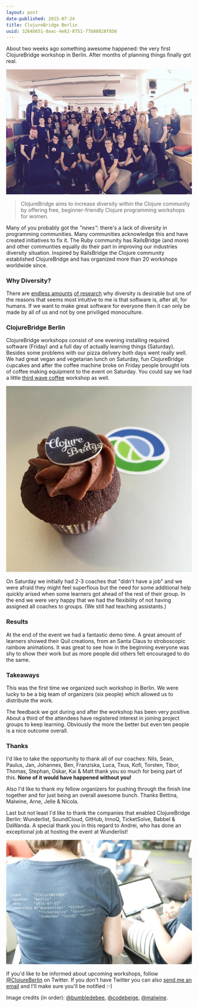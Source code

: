 ```yaml
---
layout: post
date-published: 2015-07-24
title: ClojureBridge Berlin
uuid: 3264b651-0aac-4e62-8751-77b88828f856
---
```


About two weeks ago something awesome happened: the very first
ClojureBridge workshop in Berlin. After months of planning things
finally got real.

![ClojureBridge Berlin in it's entirety.](/images/clojurebridge-group-picture.jpg)

> ClojureBridge aims to increase diversity within the Clojure
> community by offering free, beginner-friendly Clojure programming
> workshops for women.

Many of you probably got the *"news"*: there's a lack of diversity in
programming communities. Many communities acknowledge this and have
created initiatives to fix it. The Ruby community has RailsBridge (and
more) and other communties equally do their part in improving our
industries diversity situation. Inspired by RailsBridge the Clojure
community established ClojureBridge and has organized more than 20
workshops worldwide since.

### Why Diversity?

There are
[endless amounts](http://www.ncwit.org/sites/default/files/resources/impactgenderdiversitytechbusinessperformance_print.pdf)
[of research](http://newsoffice.mit.edu/2014/workplace-diversity-can-help-bottom-line-1007)
why diversity is desirable but one of the reasons that seems most
intuitive to me is that software is, after all, for humans. If we want
to make great software for everyone then it can only be made by all of
us and not by one priviliged monoculture.

<!-- It's the typical *solve-your-own-problem* startup talk with a twist. -->

### ClojureBridge Berlin

ClojureBridge workshops consist of one evening installing required
software (Friday) and a full day of actually learning things
(Saturday). Besides some problems with our pizza delivery both days
went really well. We had great vegan and vegetarian lunch on Saturday,
fun ClojureBridge cupcakes and after the coffee machine broke on Friday
people brought lots of coffee making equipment to the event on Saturday.
You could say we had a little
[third wave coffee](https://en.wikipedia.org/wiki/Third_wave_of_coffee)
workshop as well.

![We got some sweet cupcakes!](/images/clojurebridge-cupcakes.jpg)

On Saturday we initially had 2-3 coaches that "didn't have a job" and
we were afraid they might feel superflous but the need for some
additional help quickly arised when some learners got ahead of the
rest of their group. In the end we were very happy that we had the
flexibility of not having assigned all coaches to groups. (We still
had teaching assistants.)

### Results

At the end of the event we had a fantastic demo time. A great amount
of learners showed their Quil creations, from an Santa Claus to
stroboscopic rainbow animations. It was great to see how in the
beginning everyone was shy to show their work but as more people did
others felt encouraged to do the same.

### Takeaways

This was the first time we organized such workshop in Berlin. We were
lucky to be a big team of organizers (six people) which allowed us to
distribute the work.

The feedback we got during and after the workshop has been very
positive. About a third of the attendees have registered interest in
joining project groups to keep learning. Obviously the more the better
but even ten people is a nice outcome overall.

### Thanks

I'd like to take the opportunity to thank all of our coaches: Nils,
Sean, Paulus, Jan, Johannes, Ben, Franziska, Luca, Txus, Kofi,
Torsten, Tibor, Thomas, Stephan, Oskar, Kai & Matt thank you so much
for being part of this. **None of it would have happened without you!**

Also I'd like to thank my fellow organizers for pushing through the
finish line together and for just being an overall awesome
bunch. Thanks Bettina, Malwine, Arne, Jelle & Nicola.

Last but not least I'd like to thank the companies that enabled
ClojureBridge Berlin: Wunderlist, SoundCloud, GitHub, InnoQ,
TicketSolve, Babbel & DaWanda. A special thank you in this regard to
Andrei, who has done an exceptional job at hosting the event at
Wunderlist!

![ClojureBridge Berlin T-Shirts](/images/clojurebridge-shirts.jpg)

If you'd like to be informed about upcoming workshops, follow
[@ClojureBerlin](https://twitter.com/clojureberlin) on Twitter. If you
don't have Twitter you can also
 [send me an email](mailto:martinklepsch@googlemail.com) and I'll make
 sure you'll be notified
:-)

<aside>
<p>Image credits (in order):
 <a href="https://twitter.com/bumbledebee">@bumbledebee</a>,
 <a href="https://twitter.com/codebeige/status/619804392284422144">@codebeige</a>,
 <a href="https://twitter.com/ClojureBerlin/status/619890238584963072">@malwine</a>.</p>
</aside>

